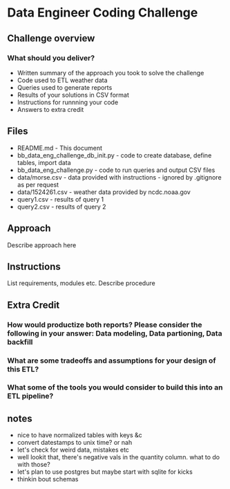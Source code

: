 # Data Engineer Coding Challenge

## Challenge overview

### What should you deliver?

- Written summary of the approach you took to solve the challenge
- Code used to ETL weather data
- Queries used to generate reports
- Results of your solutions in CSV format
- Instructions for runnning your code
- Answers to extra credit

## Files

- README.md - This document
- bb_data_eng_challenge_db_init.py - code to create database, define tables, import data
- bb_data_eng_challenge.py - code to run queries and output CSV files
- data/morse.csv - data provided with instructions - ignored by .gitignore as per request
- data/1524261.csv - weather data provided by ncdc.noaa.gov
- query1.csv - results of query 1
- query2.csv - results of query 2

## Approach

Describe approach here

## Instructions

List requirements, modules etc. Describe procedure

## Extra Credit

### How would productize both reports? Please consider the following in your answer: Data modeling, Data partioning, Data backfill


### What are some tradeoffs and assumptions for your design of this ETL?


### What some of the tools you would consider to build this into an ETL pipeline?

## notes
- nice to have normalized tables with keys &c
- convert datestamps to unix time? or nah
- let's check for weird data, mistakes etc
- well lookit that, there's negative vals in the quantity column. what to do with those?
- let's plan to use postgres but maybe start with sqlite for kicks
- thinkin bout schemas
